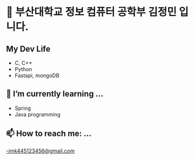 # 👋 부산대학교 정보 컴퓨터 공학부 김정민 입니다.
## My Dev Life
- C, C++
- Python
- Fastapi, mongoDB
## 🌱 I’m currently learning ...
- Spring
- Java programming
## 📫 How to reach me: ...
-jmk445123456@gmail.com

  
<!--
**jmk445/jmk445** is a ✨ _special_ ✨ repository because its `README.md` (this file) appears on your GitHub profile.

Here are some ideas to get you started:

- 🔭 I’m currently working on ...

- 👯 I’m looking to collaborate on ...
- 🤔 I’m looking for help with ...
- 💬 Ask me about ...
- 📫 How to reach me: ...
- 😄 Pronouns: ...
- ⚡ Fun fact: ...
-->
